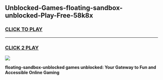 
## Unblocked-Games-floating-sandbox-unblocked-Play-Free-58k8x
<h3>
<a href="https://premium76.site?title=floating-sandbox-unblocked&ref=12A">CLICK TO PLAY</a></h3>
<hr>

<h3>
<a href="https://premium76.site?title=floating-sandbox-unblocked&ref=12A">CLICK 2 PLAY</a>
  
</h3>

<a href="https://premium76.site?title=floating-sandbox-unblocked&ref=12A"><img src="https://clearcache.store/games.png"></a>


**floating-sandbox-unblocked games unblocked: Your Gateway to Fun and Accessible Online Gaming**
